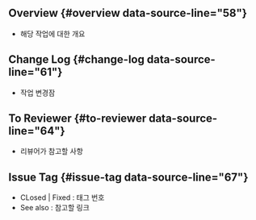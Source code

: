 ## Overview {#overview  data-source-line="58"}
- 해당 작업에 대한 개요

## Change Log {#change-log  data-source-line="61"}
- 작업 변경잠

## To Reviewer {#to-reviewer  data-source-line="64"}
- 리뷰어가 참고할 사항

## Issue Tag {#issue-tag  data-source-line="67"}
- CLosed | Fixed : 태그 번호
- See also : 참고할 링크